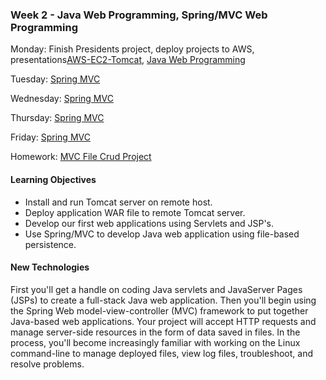 ### Week 2 - Java Web Programming, Spring/MVC Web Programming

Monday:  Finish Presidents project,  deploy projects to AWS, presentations[AWS-EC2-Tomcat](AWS-EC2-Tomcat/README.md), [Java Web Programming](Java-Web/README.md)  

Tuesday: [Spring MVC](SpringMVC/README.md)

Wednesday: [Spring MVC](SpringMVC/README.md) 

Thursday: [Spring MVC](SpringMVC/README.md)

Friday: [Spring MVC](SpringMVC/README.md)

Homework: [MVC File Crud Project](MVC-CRUD-File/README.md)

#### Learning Objectives

* Install and run Tomcat server on remote host.
* Deploy application WAR file to remote Tomcat server.
* Develop our first web applications using Servlets and JSP's.
* Use Spring/MVC to develop Java web application using file-based persistence.

#### New Technologies
First you'll get a handle on coding Java servlets and JavaServer Pages (JSPs) to create a full-stack Java web application.  Then you'll begin using the Spring Web model-view-controller (MVC) framework to put together Java-based web applications.  Your project will accept HTTP requests and manage server-side resources in the form of data saved in files.  In the process, you'll become increasingly familiar with working on the Linux command-line to manage deployed files, view log files, troubleshoot, and resolve problems.
